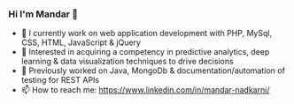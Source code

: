 ### Hi I'm Mandar 👋

- 🔭 I currently work on web application development with PHP, MySql, CSS, HTML, JavaScript & jQuery
- 🌱 Interested in acquiring a competency in predictive analytics, deep learning & data visualization techniques to drive decisions
- 🚀 Previously worked on Java, MongoDb & documentation/automation of testing for REST APIs
- 📫 How to reach me: https://www.linkedin.com/in/mandar-nadkarni/
